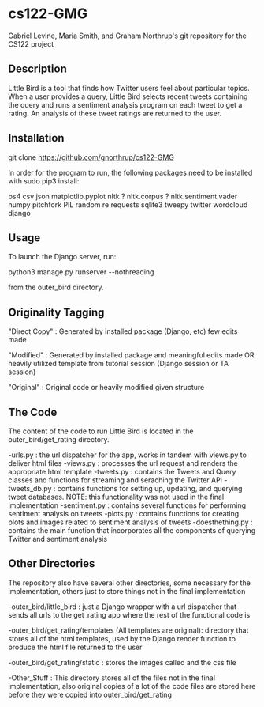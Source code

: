 # cs122-GMG
Gabriel Levine, Maria Smith, and Graham Northrup's git repository for the CS122 project

Description
-----------
Little Bird is a tool that finds how Twitter users feel about particular topics. When a user provides a query, Little Bird selects recent tweets containing the query and runs a sentiment analysis program on each tweet to get a rating. An analysis of these tweet ratings are returned to the user.

Installation
-------------
git clone https://github.com/gnorthrup/cs122-GMG

In order for the program to run, the following packages need to be installed with sudo pip3 install:

bs4
csv
json
matplotlib.pyplot
nltk
? nltk.corpus
? nltk.sentiment.vader
numpy
pitchfork
PIL
random
re
requests
sqlite3
tweepy
twitter
wordcloud
django

Usage
-----
To launch the Django server, run:

python3 manage.py runserver --nothreading

from the outer_bird directory. 

Originality Tagging
-------------------
"Direct Copy" : Generated by installed package (Django,
etc) few edits made

"Modified" : Generated by installed package and meaningful edits made OR heavily utilized template from
tutorial session (Django session or TA session)

"Original" : Original code or heavily modified given
structure

The Code
--------
The content of the code to run Little Bird is located in the outer_bird/get_rating directory.

-urls.py : the url dispatcher for the app, works in tandem with views.py to deliver html files
-views.py : processes the url request and renders the appropriate html template
-tweets.py : contains the Tweets and Query classes and functions for streaming and seraching the Twitter API
-tweets_db.py : contains functions for setting up, updating, and querying tweet databases. NOTE: this functionality was not used in the final implementation
-sentiment.py : contains several functions for performing sentiment analysis on tweets
-plots.py : contains functions for creating plots and images related to sentiment analysis of tweets
-doesthething.py : contains the main function that incorporates all the components of querying Twitter and sentiment analysis

Other Directories
-----------------
The repository also have several other directories, some necessary for the implementation, others just to store things not in the final implementation

-outer_bird/little_bird : just a Django wrapper with a url dispatcher that sends all urls to the get_rating app where the rest of the functional code is

-outer_bird/get_rating/templates (All templates are original): directory that stores all of the html templates, used by the Django render function to produce the html file returned to the user

-outer_bird/get_rating/static : stores the images called and the css file 

-Other_Stuff : This directory stores all of the files not in the final implementation, also original copies of a lot of the code files are stored here before they were copied into outer_bird/get_rating





